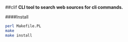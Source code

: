 ##clif
**CLI tool to search web sources for cli commands.**

####Install
```bash
perl Makefile.PL
make
make install
```
